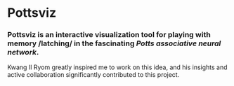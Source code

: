 # Pottsviz

### Pottsviz is an interactive visualization tool for playing with memory /latching/ in the fascinating _Potts associative neural network_.

Kwang Il Ryom greatly inspired me to work on this idea, and his insights and active collaboration significantly contributed to this project.
